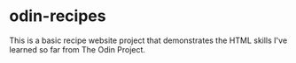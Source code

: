 # odin-recipes
This is a basic recipe website project that demonstrates the HTML skills I've learned so far from The Odin Project.